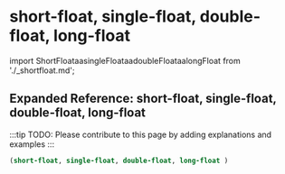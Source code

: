# short-float, single-float, double-float, long-float

import ShortFloataasingleFloataadoubleFloataalongFloat from './_shortfloat.md';

<ShortFloataasingleFloataadoubleFloataalongFloat />

## Expanded Reference: short-float, single-float, double-float, long-float

:::tip
TODO: Please contribute to this page by adding explanations and examples
:::

```lisp
(short-float, single-float, double-float, long-float )
```
